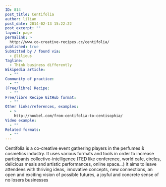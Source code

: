 ```yaml
---
ID: 814
post_title: Centifolia
author: lilian
post_date: 2014-02-13 15:22:22
post_excerpt: ""
layout: page
permalink: >
  http://www.co-creative-recipes.cc/centifolia/
published: true
Submitted by / found via:
  - @lilious
Tagline:
  - Think business differently
Wikipedia article:
  - ""
Community of practice:
  - ""
(Free/libre) Recipe:
  - ""
Free/libre Recipe GitHub format:
  - ""
Other links/references, examples:
  - >
    http://noubel.com/from-centifolia-to-centisophia/
Video example:
  - ""
Related formats:
  - ""
---
```

Centifolia is a co-creative event gathering players in the perfumes & cosmetics industry. It uses various formats and tools in order to increase participants collective-intelligence (TED like conference, world cafe, circles, delicious meals and artistic performances, online space...) It aims to leave attendees with thriving ideas, innovative concepts, new connections, an open and exciting vision of possible futures, a joyful and concrete sense of no losers businesses